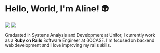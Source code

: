 


# Hello, World, I'm Aline! 👽
  <a href="https://www.linkedin.com/in/alineramosvieira/" target="_blank"><img src="https://img.shields.io/badge/-LinkedIn-%230077B5?style=for-the-badge&logo=linkedin&logoColor=white" target="_blank"></a>
  <a href = "mailto:alineramosv42@gmail.com"><img src="https://img.shields.io/badge/Gmail-D14836?style=for-the-badge&logo=gmail&logoColor=white" target="_blank"></a>
<p align="left"> 
  Graduated in Systems Analysis and Development at Unifor, I currently work as a <strong>Ruby on Rails</strong> Software Engineer at GOCASE. I'm focused on backend web development and I love improving my rails skills.
</p>
